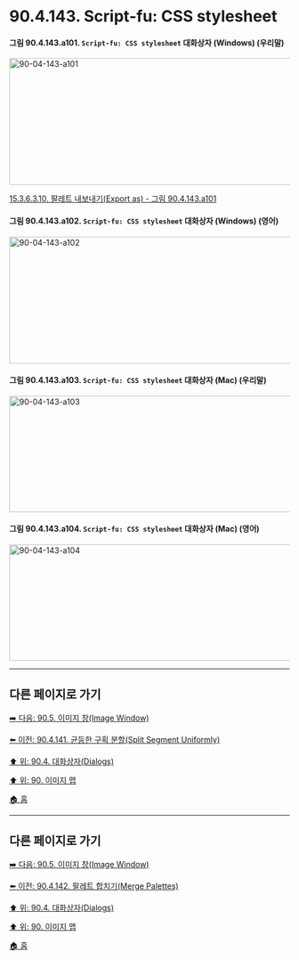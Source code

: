 # 90.4.143. Script-fu: CSS stylesheet

<a id="90-04-143-a101"></a>

#### 그림 90.4.143.a101. `Script-fu: CSS stylesheet` 대화상자 (Windows) (우리말)
<img width="686" height="228" alt="90-04-143-a101" src="https://github.com/user-attachments/assets/c8abc27f-ebe8-4d91-ba9f-45f3a47f2720" />

[15.3.6.3.10. 팔레트 내보내기(Export as) - 그림 90.4.143.a101](./15-03-06-03-10-export_as.md#90-04-143-a101)

<a id="90-04-143-a102"></a>

#### 그림 90.4.143.a102. `Script-fu: CSS stylesheet` 대화상자 (Windows) (영어)
<img width="686" height="228" alt="90-04-143-a102" src="https://github.com/user-attachments/assets/4826677a-cb84-4598-bc4e-6bd3132bf8bb" />

<a id="90-04-143-a103"></a>

#### 그림 90.4.143.a103. `Script-fu: CSS stylesheet` 대화상자 (Mac) (우리말)
<img width="623" height="209" alt="90-04-143-a103" src="https://github.com/user-attachments/assets/df27f059-5b38-499c-a11c-42960b0bbe0f" />

<a id="90-04-143-a104"></a>

#### 그림 90.4.143.a104. `Script-fu: CSS stylesheet` 대화상자 (Mac) (영어)
<img width="623" height="209" alt="90-04-143-a104" src="https://github.com/user-attachments/assets/f01ef8c5-29e9-4405-a0ae-c2115fd7cc69" />

***

## 다른 페이지로 가기

[➡️ 다음: 90.5. 이미지 창(Image Window)](./90-05-00-image_window.md)

[⬅️ 이전: 90.4.141. 균등한 구획 분할(Split Segment Uniformly)](./90-04-0141-split_segment_uniformly.md)

[⬆️ 위: 90.4. 대화상자(Dialogs)](./90-04-0000-dialogs.md)

[⬆️ 위: 90. 이미지 맵](./90-00-image-map.md)

[🏠 홈](./00-home.md)

***

## 다른 페이지로 가기

[➡️ 다음: 90.5. 이미지 창(Image Window)](./90-05-00-image_window.md)

[⬅️ 이전: 90.4.142. 팔레트 합치기(Merge Palettes)](./90-04-0142-merge_palettes.md)

[⬆️ 위: 90.4. 대화상자(Dialogs)](./90-04-0000-dialogs.md)

[⬆️ 위: 90. 이미지 맵](./90-00-image-map.md)

[🏠 홈](./00-home.md)